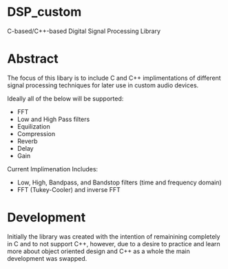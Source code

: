 # DSP_custom
C-based/C++-based Digital Signal Processing Library 


# Abstract 

The focus of this libary is to include C and C++ implimentations of different signal processing techniques for later use in custom audio devices.

Ideally all of the below will be supported:
* FFT
* Low and High Pass filters
* Equilization
* Compression
* Reverb
* Delay
* Gain


Current Implimenation Includes:
* Low, High, Bandpass, and Bandstop filters (time and frequency domain)
* FFT (Tukey-Cooler) and inverse FFT

# Development 
Initially the library was created with the intention of remainining completely in C and to not support C++, however, due to a desire to practice and learn more about object oriented design and C++ as a whole the main development was swapped. 

